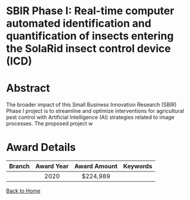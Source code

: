 
SBIR Phase I: Real-time computer automated identification and quantification of insects entering the SolaRid insect control device (ICD)
========================================================================================================================================

# Abstract


The broader impact of this Small Business Innovation Research (SBIR) Phase I project is to streamline and optimize interventions for agricultural pest control with Artificial Intelligence (AI) strategies related to image processes. The proposed project w  

# Award Details

|Branch|Award Year|Award Amount|Keywords|
| :---: | :---: | :---: | :---: |
||2020|$224,989||
  
  


[Back to Home](https://github.com/chrischow/dod_sbir_awards#631)